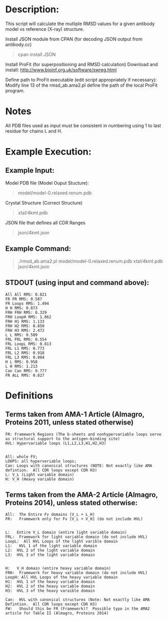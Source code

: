 
# Description:

This script will calculate the mutliple RMSD values for a given antibody model vs reference (X-ray) structure.

Install JSON module from CPAN (for decoding JSON output from antibody.cc)
 > cpan install JSON

Install ProFit (for superpositioning and RMSD calculation)
Download and install: http://www.bioinf.org.uk/software/swreg.html

Define path to ProFit executable (edit script appropriately if necessary):
Modify line 13 of the rmsd_ab.ama2.pl define the path of the local ProFit program.

# Notes

All PDB files used as input must be consistent in numbering using 1 to last residue for chains L and H.

# Example Execution:

## Example Input:

Model PDB file (Model Ouput Stucture):
> model/model-0.relaxed.renum.pdb

Crystal Structure (Correct Structure)
> xtal/4kmt.pdb

JSON file that defines all CDR Ranges
> json/4kmt.json


## Example Command:
> ./rmsd_ab.ama2.pl model/model-0.relaxed.renum.pdb xtal/4kmt.pdb json/4kmt.json


## STDOUT (using input and command above):
```
All All RMS: 0.821
FR FR RMS: 0.587
FR Loops RMS: 1.494
H H RMS: 0.873
FRH FRH RMS: 0.329
FRH LoopH RMS: 1.862
FRH H1 RMS: 1.133
FRH H2 RMS: 0.850
FRH H3 RMS: 2.472
L L RMS: 0.589
FRL FRL RMS: 0.554
FRL LoopL RMS: 0.813
FRL L1 RMS: 0.773
FRL L2 RMS: 0.918
FRL L3 RMS: 0.804
H L RMS: 0.950
L H RMS: 1.213
Can Can RMS: 0.777
FR ALL RMS: 0.827
```


# Definitions

## Terms taken from AMA-1 Article (Almagro, Proteins 2011, unless stated otherwise)

```
FR: Framework Regions (The b-sheets and nonhypervariable loops serve as structural support to the antigen-binding site)
HVL: Hypervariable loops (L1,L2,L3,H1,H2,H3)


All: whole FV; 
LOOPS: all hyperveriable loops;
Can: Loops with canonical structures (NOTE: Not exactly like AMA defintion.  All CDR loops except CDR H3)
L: V_L (Light variable domain)
H: V_H (Heavy variable domain)
```

## Terms taken from the AMA-2 Article (Almagro, Proteins 2014), unless stated otherwise:

```
All:  The Entire Fv domains (V_L + L_H)
FR:   Framework only for Fv [V_L + V_H] (do not include HVL)


L:   Entire V_L domain (entire light variable domain)
FRL:  Framework for light variable domain (do not include HVL)
LoopL:  All HVL Loops of the light varible domain
L1:   HVL 1 of the light variable domain
L2:  HVL 2 of the light variable domain
L3:  HVL 3 of the light variable domain


H:   V_H domain (entire heavy variable domain)
FRH:  Framework for heavy variable domain (do not include HVL)
LoopH: All HVL Loops of the heavy variable domain
H1:  HVL 1 of the heavy variable domain
H2:  HVL 2 of the heavy variable domain
H3:  HVL 3 of the heavy varaible domain

Can:  HVL with canonical structures (Note: Not exactly like AMA Defintion.  All CDR loops except CDR H3)
FW:   Should this be FR (Framework)?  Possible typo in the AMA2 article for Table II (Almagro, Proteins 2014)
```
